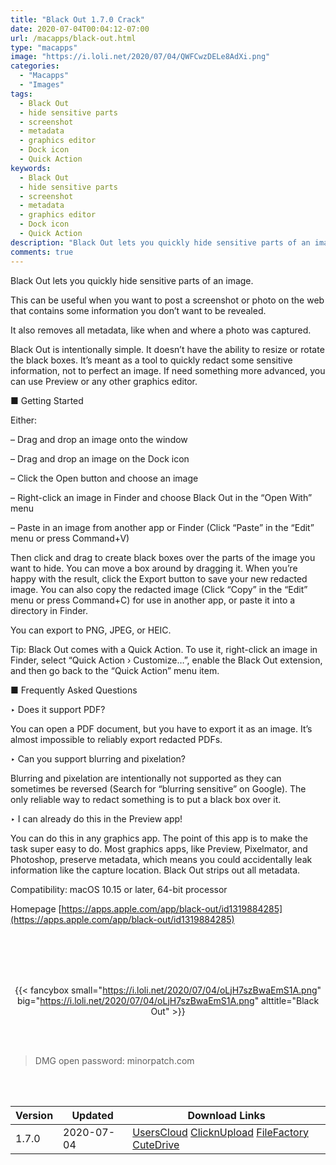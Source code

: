 ```yaml
---
title: "Black Out 1.7.0 Crack"
date: 2020-07-04T00:04:12-07:00
url: /macapps/black-out.html
type: "macapps"
image: "https://i.loli.net/2020/07/04/QWFCwzDELe8AdXi.png"
categories:
  - "Macapps"
  - "Images"
tags:
  - Black Out
  - hide sensitive parts
  - screenshot
  - metadata
  - graphics editor
  - Dock icon
  - Quick Action
keywords:
  - Black Out
  - hide sensitive parts
  - screenshot
  - metadata
  - graphics editor
  - Dock icon
  - Quick Action
description: "Black Out lets you quickly hide sensitive parts of an image.This can be useful when you want to post a screenshot or photo on the web that contains some information you don’t want to be revealed"
comments: true
---
```


Black Out lets you quickly hide sensitive parts of an image.

This can be useful when you want to post a screenshot or photo on the web that contains some information you don’t want to be revealed.

It also removes all metadata, like when and where a photo was captured.

Black Out is intentionally simple. It doesn’t have the ability to resize or rotate the black boxes. It’s meant as a tool to quickly redact some sensitive information, not to perfect an image. If need something more advanced, you can use Preview or any other graphics editor.

■ Getting Started

Either:

– Drag and drop an image onto the window

– Drag and drop an image on the Dock icon

– Click the Open button and choose an image

– Right-click an image in Finder and choose Black Out in the “Open With” menu

– Paste in an image from another app or Finder (Click “Paste” in the “Edit” menu or press Command+V)

Then click and drag to create black boxes over the parts of the image you want to hide. You can move a box around by dragging it. When you’re happy with the result, click the Export button to save your new redacted image. You can also copy the redacted image (Click “Copy” in the “Edit” menu or press Command+C) for use in another app, or paste it into a directory in Finder.

You can export to PNG, JPEG, or HEIC.

Tip: Black Out comes with a Quick Action. To use it, right-click an image in Finder, select “Quick Action › Customize…”, enable the Black Out extension, and then go back to the “Quick Action” menu item.

■ Frequently Asked Questions

‣ Does it support PDF?

You can open a PDF document, but you have to export it as an image. It’s almost impossible to reliably export redacted PDFs.

‣ Can you support blurring and pixelation?

Blurring and pixelation are intentionally not supported as they can sometimes be reversed (Search for “blurring sensitive” on Google). The only reliable way to redact something is to put a black box over it.

‣ I can already do this in the Preview app!

You can do this in any graphics app. The point of this app is to make the task super easy to do. Most graphics apps, like Preview, Pixelmator, and Photoshop, preserve metadata, which means you could accidentally leak information like the capture location. Black Out strips out all metadata.

Compatibility: macOS 10.15 or later, 64-bit processor

Homepage [https://apps.apple.com/app/black-out/id1319884285](https://apps.apple.com/app/black-out/id1319884285)

<br/>
<br/>
<script async src="https://pagead2.googlesyndication.com/pagead/js/adsbygoogle.js"></script>
<ins class="adsbygoogle"
     style="display:block; text-align:center;"
     data-ad-layout="in-article"
     data-ad-format="fluid"
     data-ad-client="ca-pub-8746275014476192"
     data-ad-slot="5144997159"></ins>
<script>
     (adsbygoogle = window.adsbygoogle || []).push({});
</script>
<br/>
<br/>


<center>

{{< fancybox small="https://i.loli.net/2020/07/04/oLjH7szBwaEmS1A.png" big="https://i.loli.net/2020/07/04/oLjH7szBwaEmS1A.png" alttitle="Black Out" >}}

</center>

<br/>
<br/>


> DMG open password: minorpatch.com

<br/>

<br/>
<div id="history_version" class="history_version">

| Version | Updated | Download Links |
| ---- | ---- | ---- |
| 1.7.0 | 2020-07-04 | [UsersCloud](https://ouo.io/OU4Wfo)   [ClicknUpload](https://ouo.io/CFX9o6)   [FileFactory](https://ouo.io/CnP6F3)   [CuteDrive](https://ouo.io/jEW8dt) |

</div>
